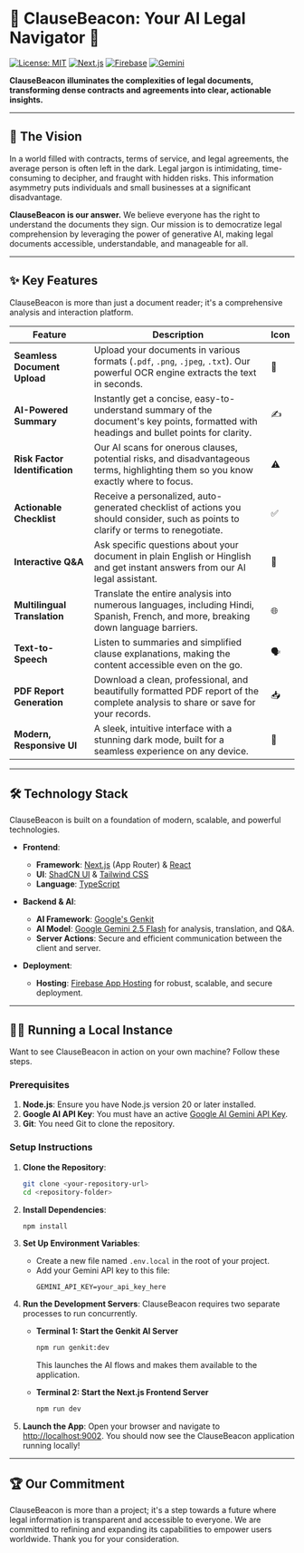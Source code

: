 
# 🌟 ClauseBeacon: Your AI Legal Navigator 🌟

[![License: MIT](https://img.shields.io/badge/License-MIT-yellow.svg)](https://opensource.org/licenses/MIT)
[![Next.js](https://img.shields.io/badge/Next.js-000000?style=for-the-badge&logo=nextdotjs&logoColor=white)](https://nextjs.org/)
[![Firebase](https://img.shields.io/badge/Firebase-FFCA28?style=for-the-badge&logo=firebase&logoColor=black)](https://firebase.google.com/)
[![Gemini](https://img.shields.io/badge/Gemini_AI-8E75B9?style=for-the-badge&logo=google&logoColor=white)](https://ai.google/gemini/)

**ClauseBeacon illuminates the complexities of legal documents, transforming dense contracts and agreements into clear, actionable insights.**

---

## 🚀 The Vision

In a world filled with contracts, terms of service, and legal agreements, the average person is often left in the dark. Legal jargon is intimidating, time-consuming to decipher, and fraught with hidden risks. This information asymmetry puts individuals and small businesses at a significant disadvantage.

**ClauseBeacon is our answer.** We believe everyone has the right to understand the documents they sign. Our mission is to democratize legal comprehension by leveraging the power of generative AI, making legal documents accessible, understandable, and manageable for all.

---

## ✨ Key Features

ClauseBeacon is more than just a document reader; it's a comprehensive analysis and interaction platform.

| Feature                      | Description                                                                                                                              | Icon        |
| ---------------------------- | ---------------------------------------------------------------------------------------------------------------------------------------- | ----------- |
| **Seamless Document Upload** | Upload your documents in various formats (`.pdf`, `.png`, `.jpeg`, `.txt`). Our powerful OCR engine extracts the text in seconds.          | 📄          |
| **AI-Powered Summary**       | Instantly get a concise, easy-to-understand summary of the document's key points, formatted with headings and bullet points for clarity. | ✍️          |
| **Risk Factor Identification** | Our AI scans for onerous clauses, potential risks, and disadvantageous terms, highlighting them so you know exactly where to focus.    | ⚠️          |
| **Actionable Checklist**     | Receive a personalized, auto-generated checklist of actions you should consider, such as points to clarify or terms to renegotiate.      | ✅          |
| **Interactive Q&A**          | Ask specific questions about your document in plain English or Hinglish and get instant answers from our AI legal assistant.              | 💬          |
| **Multilingual Translation** | Translate the entire analysis into numerous languages, including Hindi, Spanish, French, and more, breaking down language barriers.      | 🌐          |
| **Text-to-Speech**           | Listen to summaries and simplified clause explanations, making the content accessible even on the go.                                    | 🗣️          |
| **PDF Report Generation**    | Download a clean, professional, and beautifully formatted PDF report of the complete analysis to share or save for your records.         | 📥          |
| **Modern, Responsive UI**    | A sleek, intuitive interface with a stunning dark mode, built for a seamless experience on any device.                                 | 🎨          |

---

## 🛠️ Technology Stack

ClauseBeacon is built on a foundation of modern, scalable, and powerful technologies.

- **Frontend**:
  - **Framework**: [Next.js](https://nextjs.org/) (App Router) & [React](https://reactjs.org/)
  - **UI**: [ShadCN UI](https://ui.shadcn.com/) & [Tailwind CSS](https://tailwindcss.com/)
  - **Language**: [TypeScript](https://www.typescriptlang.org/)

- **Backend & AI**:
  - **AI Framework**: [Google's Genkit](https://firebase.google.com/docs/genkit)
  - **AI Model**: [Google Gemini 2.5 Flash](https://ai.google/gemini/) for analysis, translation, and Q&A.
  - **Server Actions**: Secure and efficient communication between the client and server.

- **Deployment**:
  - **Hosting**: [Firebase App Hosting](https://firebase.google.com/docs/app-hosting) for robust, scalable, and secure deployment.

---

## 🏃‍♀️ Running a Local Instance

Want to see ClauseBeacon in action on your own machine? Follow these steps.

### Prerequisites

1.  **Node.js**: Ensure you have Node.js version 20 or later installed.
2.  **Google AI API Key**: You must have an active [Google AI Gemini API Key](https://ai.google.dev/).
3.  **Git**: You need Git to clone the repository.

### Setup Instructions

1.  **Clone the Repository**:
    ```bash
    git clone <your-repository-url>
    cd <repository-folder>
    ```

2.  **Install Dependencies**:
    ```bash
    npm install
    ```

3.  **Set Up Environment Variables**:
    -   Create a new file named `.env.local` in the root of your project.
    -   Add your Gemini API key to this file:
        ```
        GEMINI_API_KEY=your_api_key_here
        ```

4.  **Run the Development Servers**:
    ClauseBeacon requires two separate processes to run concurrently.

    -   **Terminal 1: Start the Genkit AI Server**
        ```bash
        npm run genkit:dev
        ```
        This launches the AI flows and makes them available to the application.

    -   **Terminal 2: Start the Next.js Frontend Server**
        ```bash
        npm run dev
        ```

5.  **Launch the App**:
    Open your browser and navigate to [http://localhost:9002](http://localhost:9002). You should now see the ClauseBeacon application running locally!

---

## 🏆 Our Commitment

ClauseBeacon is more than a project; it's a step towards a future where legal information is transparent and accessible to everyone. We are committed to refining and expanding its capabilities to empower users worldwide. Thank you for your consideration.
